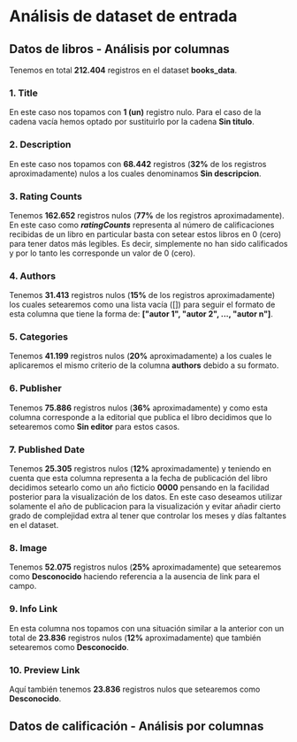 # Análisis de dataset de entrada

## Datos de libros - Análisis por columnas

Tenemos en total **212.404** registros en el dataset **books_data**.

### 1. Title

En este caso nos topamos con **1 (un)** registro nulo. Para el caso de la cadena vacía hemos optado por sustituirlo por la cadena **Sin titulo**.

### 2. Description

En este caso nos topamos con **68.442** registros (**32%** de los registros aproximadamente) nulos a los cuales denominamos **Sin descripcion**.

### 3. Rating Counts

Tenemos **162.652** registros nulos (**77%** de los registros aproximadamente). En este caso como ***ratingCounts*** representa al número de calificaciones recibidas de un libro en particular basta con setear estos libros en 0 (cero) para tener datos más legibles. Es decir, simplemente no han sido calificados y por lo tanto les corresponde un valor de 0 (cero).

### 4. Authors

Tenemos **31.413** registros nulos (**15%** de los registros aproximadamente) los cuales setearemos como una lista vacía ([]) para seguir el formato de esta columna que tiene la forma de: **["autor 1", "autor 2", ..., "autor n"]**.

### 5. Categories

Tenemos **41.199** registros nulos (**20%** aproximadamente) a los cuales le aplicaremos el mismo criterio de la columna **authors** debido a su formato.

### 6. Publisher

Tenemos **75.886** registros nulos (**36%** aproximadamente) y como esta columna corresponde a la editorial que publica el libro decidimos que lo setearemos como **Sin editor** para estos casos.

### 7. Published Date

Tenemos **25.305** registros nulos (**12%** aproximadamente) y teniendo en cuenta que esta columna representa a la fecha de publicación del libro decidimos setearlo como un año ficticio **0000** pensando en la facilidad posterior para la visualización de los datos. En este caso deseamos utilizar solamente el año de publicacion para la visualización y evitar añadir cierto grado de complejidad extra al tener que controlar los meses y días faltantes en el dataset.

### 8. Image

Tenemos **52.075** registros nulos (**25%** aproximadamente) que setearemos como **Desconocido** haciendo referencia a la ausencia de link para el campo.

### 9. Info Link

En esta columna nos topamos con una situación similar a la anterior con un total de **23.836** registros nulos (**12%** aproximadamente) que también setearemos como **Desconocido**.

### 10. Preview Link

Aquí también tenemos **23.836** registros nulos que setearemos como **Desconocido**.

## Datos de calificación - Análisis por columnas


